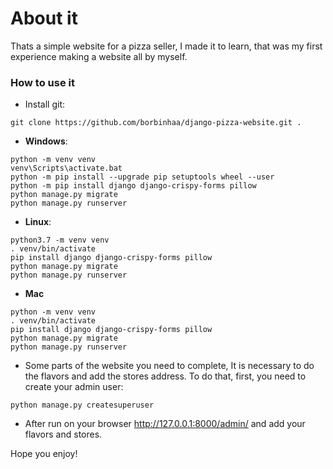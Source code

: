 # About it
Thats a simple website for a pizza seller, I made it to learn, that was my first experience making
a website all by myself.

### How to use it

- Install git:

```
git clone https://github.com/borbinhaa/django-pizza-website.git .
```

- **Windows**:

```
python -m venv venv
venv\Scripts\activate.bat
python -m pip install --upgrade pip setuptools wheel --user
python -m pip install django django-crispy-forms pillow
python manage.py migrate
python manage.py runserver
```


- **Linux**:

```
python3.7 -m venv venv
. venv/bin/activate
pip install django django-crispy-forms pillow
python manage.py migrate
python manage.py runserver
```

- **Mac**

```
python -m venv venv
. venv/bin/activate
pip install django django-crispy-forms pillow
python manage.py migrate
python manage.py runserver
```

- Some parts of the website you need to complete, It is necessary to do the flavors and add the stores address. To do that, first, you need to create your admin user:

```
python manage.py createsuperuser
```

- After run on your browser http://127.0.0.1:8000/admin/
  and add your flavors and stores.

Hope you enjoy!
